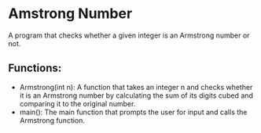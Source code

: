 # Amstrong Number
A program that checks whether a given integer is an Armstrong number or not.

## Functions:
  -  Armstrong(int n): A function that takes an integer n and checks whether it is an Armstrong number by calculating the sum of its digits cubed and comparing it to the original number.
  -  main(): The main function that prompts the user for input and calls the Armstrong function.
